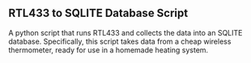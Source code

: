 RTL433 to SQLITE Database Script
---

A python script that runs RTL433 and collects the data into an SQLITE 
database. Specifically, this script takes data from a cheap wireless
thermometer, ready for use in a homemade heating system.
